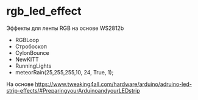 # rgb_led_effect
Эффекты для ленты RGB на основе WS2812b
- RGBLoop
- Стробоскоп
- CylonBounce
- NewKITT
- RunningLights
- meteorRain(25,255,255,10, 24, True, 1);

На основе https://www.tweaking4all.com/hardware/arduino/adruino-led-strip-effects/#PreparingyourArduinoandyourLEDstrip
